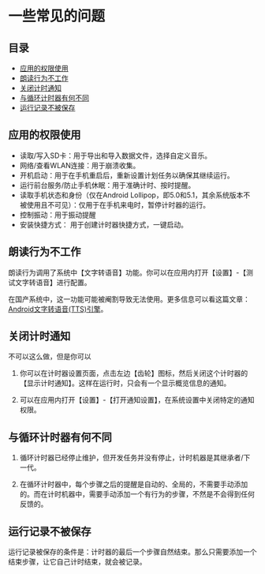 # 一些常见的问题

## 目录

- [应用的权限使用](#应用的权限使用)
- [朗读行为不工作](#朗读行为不工作)
- [关闭计时通知](#关闭计时通知)
- [与循环计时器有何不同](#与循环计时器有何不同)
- [运行记录不被保存](#运行记录不被保存])

## 应用的权限使用

- 读取/写入SD卡：用于导出和导入数据文件，选择自定义音乐。
- 网络/查看WLAN连接：用于崩溃收集。
- 开机启动：用于在手机重启后，重新设置计划任务以确保其继续运行。
- 运行前台服务/防止手机休眠：用于准确计时、按时提醒。
- 读取手机状态和身份（仅在Android Lollipop，即5.0和5.1，其余系统版本不被使用且不可见）：仅用于在手机来电时，暂停计时器的运行。
- 控制振动：用于振动提醒
- 安装快捷方式： 用于创建计时器快捷方式，一键启动。

## 朗读行为不工作

朗读行为调用了系统中【文字转语音】功能。你可以在应用内打开【设置】-【测试文字转语音】进行配置。

在国产系统中，这一功能可能被阉割导致无法使用。更多信息可以看这篇文章：[Android文字转语音(TTS)引擎](https://aprildown.xyz/2019/03/11/tts/)。

## 关闭计时通知

不可以这么做，但是你可以

1. 你可以在计时器设置页面，点击左边【齿轮】图标，然后关闭这个计时器的【显示计时通知】。这样在运行时，只会有一个显示概览信息的通知。

1. 可以在应用内打开【设置】-【打开通知设置】，在系统设置中关闭特定的通知权限。

## 与循环计时器有何不同

1. 循环计时器已经停止维护，但开发任务并没有停止，计时机器是其继承者/下一代。

2. 在循环计时器中，每个步骤之后的提醒是自动的、全局的，不需要手动添加的。而在计时机器中，需要手动添加一个有行为的步骤，不然是不会得到任何反馈的。

## 运行记录不被保存

运行记录被保存的条件是：计时器的最后一个步骤自然结束。那么只需要添加一个结束步骤，让它自己计时结束，就会被记录。

